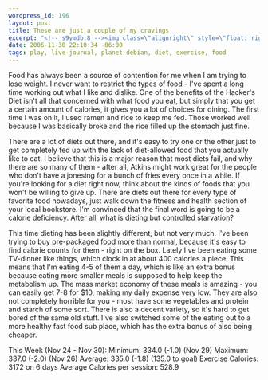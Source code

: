 ```yaml
--- 
wordpress_id: 196
layout: post
title: These are just a couple of my cravings
excerpt: "<!-- s9ymdb:8 --><img class=\"alignright\" style=\"float: right; border: 0px; padding-left: 5px; padding-right: 5px;\" src=\"/wp-content/uploads/pictures/192051320_ca3773e1bb_o.serendipityThumb.jpg\" alt=\"\" /> Food has always been a source of contention for me when I am trying to lose weight.  I never want to restrict the types of food - I've spent a long time working out what I like and dislike.  One of the benefits of the Hacker's Diet isn't all that concerned with what food you eat, but simply that you get a certain amount of calories, it gives you a lot of choices for dining."
date: 2006-11-30 22:10:34 -06:00
tags: play, live-journal, planet-debian, diet, exercise, food
---
```

<!-- s9ymdb:8 --><img class="alignright" style="float: right; border: 0px; padding-left: 5px; padding-right: 5px;" src="/wp-content/uploads/pictures/192051320_ca3773e1bb_o.serendipityThumb.jpg" alt="" /> Food has always been a source of contention for me when I am trying to lose weight.  I never want to restrict the types of food - I've spent a long time working out what I like and dislike.  One of the benefits of the Hacker's Diet isn't all that concerned with what food you eat, but simply that you get a certain amount of calories, it gives you a lot of choices for dining.  The first time I was on it, I used ramen and rice to keep me fed.  Those worked well because I was basically broke and the rice filled up the stomach just fine.

There are a lot of diets out there, and it's easy to try one or the other just to get completely fed up with the lack of diet-allowed food that you actually like to eat.  I believe that this is a major reason that most diets fail, and why there are so many of them - after all, Atkins might work great for the people who don't have a jonesing for a bunch of fries every once in a while.  If you're looking for a diet right now, think about the kinds of foods that you won't be willing to give up.  There are diets out there for every type of favorite food nowadays, just walk down the fitness and health section of your local bookstore.  I'm convinced that the final word is going to be a calorie deficiency.  After all, what is dieting but controlled starvation?

This time dieting has been slightly different, but not very much.  I've been trying to buy pre-packaged food more than normal, because it's easy to find calorie counts for them - right on the box.   Lately I've been eating some TV-dinner like things, which clock in at about 400 calories a piece.  This means that I'm eating 4-5 of them a day, which is like an extra bonus because eating more smaller meals is supposed to help keep the metabolism up.  The mass market economy of these meals is amazing - you can easily get 7-8 for $10, making my daily expense very low.  They are also not completely horrible for you - most have some vegetables and protein and starch of some sort.  There is also a decent variety, so it's hard to get bored of the same old stuff. I've also switched some of the eating out to a more healthy fast food sub place, which has the extra bonus of also being cheaper.

This Week (Nov 24 - Nov 30):
Minimum: 334.0 (-1.0) (Nov 29)
Maximum: 337.0 (-2.0) (Nov 26)
Average: 335.0 (-1.8) (135.0 to goal)
Exercise Calories: 3172 on 6 days
Average Calories per session: 528.9
